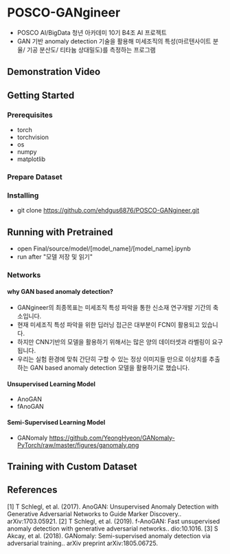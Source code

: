 # POSCO-GANgineer
- POSCO AI/BigData 청년 아카데미 10기 B4조 AI 프로젝트
- GAN 기반 anomaly detection 기술을 활용해 미세조직의 특성(마르텐사이트 분율/ 기공 분산도/ 티타늄 상대밀도)를 측정하는 프로그램


## Demonstration Video


## Getting Started

### Prerequisites
- torch
- torchvision
- os
- numpy
- matplotlib

### Prepare Dataset

### Installing
- git clone https://github.com/ehdgus6876/POSCO-GANgineer.git

## Running with Pretrained
- open Final/source/model/[model_name]/[model_name].ipynb
- run after "모델 저장 및 읽기"

### Networks
#### why GAN based anomaly detection?
- GANgineer의 최종목표는 미세조직 특성 파악을 통한 신소재 연구개발 기간의 축소입니다.
- 현재 미세조직 특성 파악을 위한 딥러닝 접근은 대부분이 FCN이 활용되고 있습니다.
- 하지만 CNN기반의 모델을 활용하기 위해서는 많은 양의 데이터셋과 라벨링이 요구됩니다.
- 우리는 실험 환경에 맞춰 간단히 구할 수 있는 정상 이미지들 만으로 이상치를 추출하는 GAN based anomaly detection 모델을 활용하기로 했습니다. 

#### Unsupervised Learning Model
- AnoGAN
- fAnoGAN
#### Semi-Supervised Learning Model
- GANomaly
https://github.com/YeongHyeon/GANomaly-PyTorch/raw/master/figures/ganomaly.png

## Training with Custom Dataset

## References
[1] T Schlegl, et al. (2017). AnoGAN: Unsupervised Anomaly Detection with Generative Adversarial Networks to Guide Marker Discovery.. arXiv:1703.05921.
[2] T Schlegl, et al. (2019). f-AnoGAN: Fast unsupervised anomaly detection with generative adversarial networks.. dio:10.1016.
[3] S Akcay, et al. (2018). GANomaly: Semi-supervised anomaly detection via adversarial training.. arXiv preprint arXiv:1805.06725.
